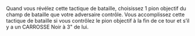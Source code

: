 Quand vous révélez cette tactique de
bataille, choisissez 1 pion objectif du champ de bataille
que votre adversaire contrôle. Vous accomplissez cette
tactique de bataille si vous contrôlez le pion objectif à la
fin de ce tour et s’il y a un CARROSSE Noir à 3" de lui.
